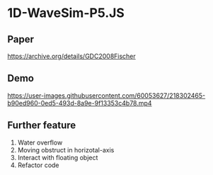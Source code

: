# 1D-WaveSim-P5.JS

## Paper

https://archive.org/details/GDC2008Fischer

## Demo

https://user-images.githubusercontent.com/60053627/218302465-b90ed960-0ed5-493d-8a9e-9f13353c4b78.mp4

## Further feature
1. Water overflow
2. Moving obstruct in horizotal-axis
3. Interact with floating object
4. Refactor code

